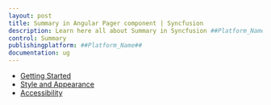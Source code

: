 ```yaml
---
layout: post
title: Summary in Angular Pager component | Syncfusion
description: Learn here all about Summary in Syncfusion ##Platform_Name## Pager component of Syncfusion Essential JS 2 and more.
control: Summary 
publishingplatform: ##Platform_Name##
documentation: ug
---
```


* [Getting Started](pager/getting-started.md)
* [Style and Appearance](pager/style-and-appearance.md)
* [Accessibility](pager/accessibility.md)